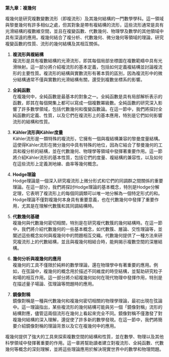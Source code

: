 **第九章：複幾何**

複幾何是研究複數變數流形（即複流形）及其幾何結構的一門數學學科。這一領域與黎曼幾何有許多相似之處，但其對象是帶有複結構的流形，這些流形通常是具有光滑結構的複數維空間，並且在複變函數、代數幾何、物理學及數學的其他領域中具有深遠的應用。複幾何結合了複分析、代數幾何、微分幾何等領域的理論，研究複變函數的性質、流形的幾何結構及其相互關係。

1. **複流形與複結構**  
   複流形是具有複數結構的光滑流形，即其每個局部坐標圖在複數範疇中具有光滑映射。這一部分將介紹複流形的基本定義，包括如何定義複結構並討論複流形的主要性質。複流形的結構與實數流形有著本質的區別，因為複流形中的微分結構通常不僅與實數的光滑結構有關，還受到複數坐標系的影響。

2. **全純函數**  
   在複幾何中，全純函數是最基本的對象之一。全純函數是具有局部解析表示的函數，即其在每個開集上都可以寫成一個複數冪級數。全純函數的研究深入影響了許多數學領域，包括代數幾何和復變函數論。在這一節中，我們將探討全純函數的定義、性質，以及它們在複流形上的基本應用，特別是它們如何影響流形的結構和性質。

3. **Kähler流形與Kähler度量**  
   Kähler流形是一類特殊的複流形，它擁有一個與複結構兼容的黎曼度量結構。這使得Kähler流形在微分幾何中具有特殊的地位，因為它結合了黎曼幾何的工具和複分析的結構，並在代數幾何、物理學等領域中發揮著重要作用。這一節將介紹Kähler流形的基本性質，包括它們的度量、複結構的兼容性，以及如何在這些流形上定義測地線、曲率等幾何概念。

4. **Hodge理論**  
   Hodge理論是一個深入研究複流形上微分形式和它們的同調群之間關係的重要理論。在這一部分，我們將探討Hodge理論的基本概念，特別是Hodge分解定理，它表明了複流形上的每個同調類可以唯一地分解為一個特定形式的和。Hodge理論不僅對複幾何本身具有重要意義，也在代數幾何中發揮了重要作用，尤其是在理解代數簇和其同調結構時。

5. **代數幾何基礎**  
   複幾何與代數幾何密切相關，特別是在研究複代數簇的幾何結構時。在這一節中，我們將介紹代數幾何的一些基本概念，如代數簇、層論、交性理論等，並闡述這些概念如何與複幾何中的問題相互交織。代數幾何提供了一種方法來研究複流形上的代數結構，並且與複幾何相結合時，能夠揭示複數空間的深層結構。

6. **幾何分析與複幾何的應用**  
   複幾何的工具不僅限於純粹的數學理論，還在物理學中有著重要的應用。例如，在弦論中，複幾何的概念用於描述不同維度的時空結構，並幫助研究粒子和場的相互作用。這一部分將介紹複幾何如何在現代物理中發揮作用，特別是在描述量子場論、弦理論等問題時的應用。

7. **鏡像對稱**  
   鏡像對稱是一種與代數幾何和複幾何密切相關的物理學理論，最初出現在弦論中。這一理論指出，某些複流形的幾何結構可能與另一個「鏡像對稱」流形的結構對應，儘管這兩個流形在幾何上看起來完全不同。鏡像對稱不僅激發了對複幾何結構的深入理解，還促使了許多新的數學發現。在這一節中，我們將簡要介紹鏡像對稱的理論背景以及它在複幾何中的應用。

複幾何提供了強大的工具來探索複數空間的結構和性質，並在數學、物理以及其他科學領域中發揮著重要的作用。這一章將幫助讀者建立對複流形、全純函數、代數幾何等概念的深刻理解，並將這些理論應用於解決現實世界中的數學和物理問題。